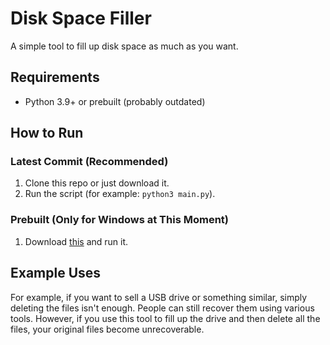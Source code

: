 # Disk Space Filler

A simple tool to fill up disk space as much as you want.

## Requirements

- Python 3.9+ or prebuilt (probably outdated)

## How to Run

### Latest Commit (Recommended)

1. Clone this repo or just download it.
2. Run the script (for example: `python3 main.py`).

### Prebuilt (Only for Windows at This Moment)

1. Download [this](https://github.com/enorsu/PythonDiskSpaceFiller/releases/download/v1.0.0/Filler.exe) and run it.

## Example Uses

For example, if you want to sell a USB drive or something similar, simply deleting the files isn't enough. People can still recover them using various tools. However, if you use this tool to fill up the drive and then delete all the files, your original files become unrecoverable.

